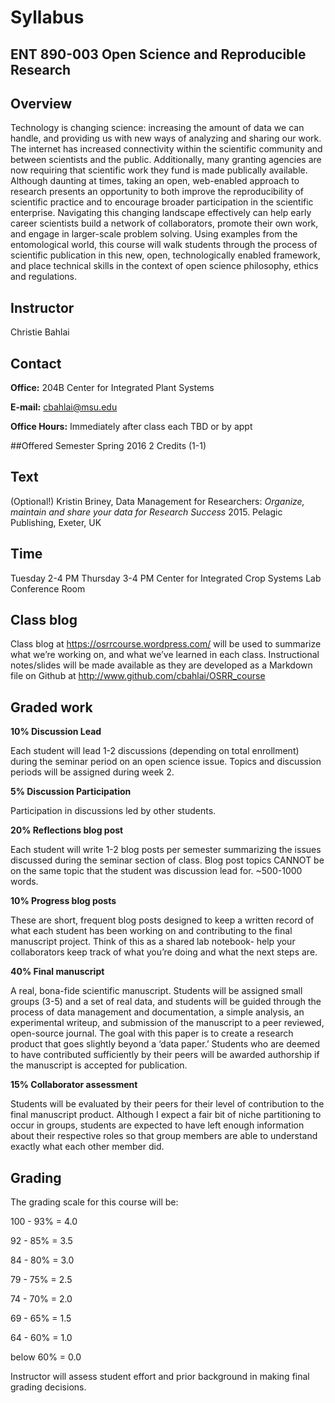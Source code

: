 # Syllabus #
 
## ENT 890-003 Open Science and Reproducible Research ##

 
## Overview  ##
Technology is changing science: increasing the amount of data we can handle, and providing us with new ways of analyzing and sharing our work. The internet has increased connectivity within the scientific community and between scientists and the public. Additionally, many granting agencies are now requiring that scientific work they fund is made publically available. Although daunting at times, taking an open, web-enabled approach to research presents an opportunity to both improve the reproducibility of scientific practice and to encourage broader participation in the scientific enterprise. Navigating this changing landscape effectively can help early career scientists build a network of collaborators, promote their own work, and engage in larger-scale problem solving. Using examples from the entomological world,  this course will walk students through the process of scientific publication in this new, open, technologically enabled framework, and place technical skills in the context of open science philosophy, ethics and regulations.
 
## Instructor
Christie Bahlai

## Contact
**Office:** 204B Center for Integrated Plant Systems 
 
**E-mail:** cbahlai@msu.edu

**Office Hours:** Immediately after class each TBD or by appt

##Offered 
Semester Spring 2016 2 Credits (1-1)
 
## Text   
(Optional!) Kristin Briney, Data Management for Researchers: *Organize, maintain and share your data for Research Success* 2015. Pelagic Publishing, Exeter, UK
 
## Time 
Tuesday 2-4 PM
Thursday 3-4 PM
Center for Integrated Crop Systems Lab Conference Room
 
## Class blog

Class blog at https://osrrcourse.wordpress.com/ will be used to summarize what we’re working on, and what we’ve learned in each class. Instructional notes/slides will be made available as they are developed as a Markdown file on Github at http://www.github.com/cbahlai/OSRR_course
 
## Graded work  ##
 
**10%   Discussion Lead**

Each student will lead 1-2 discussions  (depending on total enrollment) during the seminar period on an open science issue. Topics and discussion periods will be assigned during week 2.
 
**5%  Discussion Participation**

Participation in discussions led by other students.
 
**20%	Reflections blog post**

Each student will write 1-2 blog posts per semester summarizing the issues discussed during the seminar section of class. Blog post topics CANNOT be on the same topic that the student was discussion lead for. ~500-1000 words.
 
**10%    Progress blog posts**

These are short, frequent blog posts designed to keep a written record of what each student has been working on and contributing to the final manuscript project. Think of this as a shared lab notebook- help your collaborators keep track of what you’re doing and what the next steps are.
 
**40%	Final manuscript**

A real, bona-fide scientific manuscript. Students will be assigned small groups (3-5) and a set of real data, and students will be guided through the process of data management and documentation, a simple analysis, an experimental writeup, and submission of the manuscript to a peer reviewed, open-source journal. The goal with this paper is to create a research product that goes slightly beyond a ‘data paper.’ Students who are deemed to have contributed sufficiently by their peers will be awarded authorship if the manuscript is accepted for publication.
 
**15%	Collaborator assessment**

Students will be evaluated by their peers for their level of contribution to the final manuscript product. Although I expect a fair bit of niche partitioning to occur in groups, students are expected to have left enough information about their respective roles so that group members are able to understand exactly what each other member did.

## Grading 
The grading scale for this course will be:

100 - 93% = 4.0

92 - 85% = 3.5

84 - 80% = 3.0

79 - 75% = 2.5

74 - 70% = 2.0

69 - 65% = 1.5

64 - 60% = 1.0

below 60% = 0.0
 
 
Instructor will assess student effort and prior background in making final grading decisions. 
